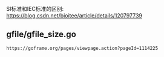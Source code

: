SI标准和IEC标准的区别:
    https://blog.csdn.net/bioitee/article/details/120797739

## gfile/gfile_size.go
    https://goframe.org/pages/viewpage.action?pageId=1114225
